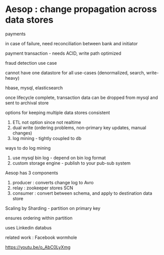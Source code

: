 
# Aesop : change propagation across data stores

payments

in case of failure, need reconciliation between bank and initiator

payment transaction - needs ACID, write path optimized

fraud detection use case

cannot have one datastore for all use-cases (denormalized, search, write-heavy)

hbase, mysql, elasticsearch

once lifecycle complete, transaction data can be dropped from mysql and sent to archival store

options for keeping multiple data stores consistent
1. ETL not option since not realtime
2. dual write (ordering problems, non-primary key updates, manual changes)
3. log mining - tightly coupled to db

ways to do log mining
1. use mysql bin log - depend on bin log format
2. custom storage engine - publish to your pub-sub system

Aesop has 3 components
1. producer : converts change log to Avro
2. relay : zookeeper stores SCN
3. consumer : convert between schema, and apply to destination data store

Scaling by Sharding - partition on primary key

ensures ordering within partition

uses Linkedin databus

related work : Facebook wormhole

https://youtu.be/o_AbC0LyXmg

